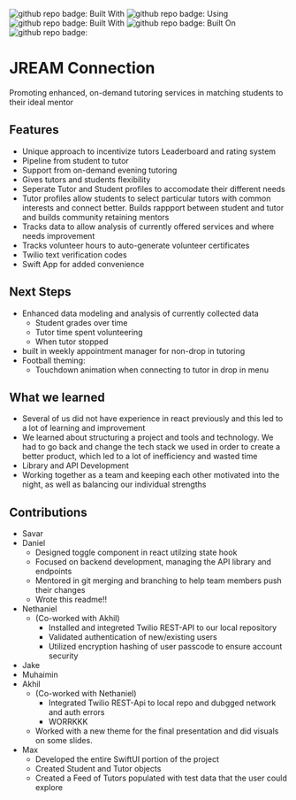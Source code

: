 ![github repo badge: Built With](https://img.shields.io/badge/Using-Typescript-181717?color=blue) ![github repo badge: Using](https://img.shields.io/badge/Using-SwiftUI-181717?color=orange) ![github repo badge: Built With](https://img.shields.io/badge/Using-React-181717?color=blue) ![github repo badge: Built On](https://img.shields.io/badge/Built%20On-VSCode-181717?color=blue) ![github repo badge: ](https://img.shields.io/badge/-MongoDB-181717?color=green)

# JREAM Connection
Promoting  enhanced, on-demand tutoring services in  matching students to their ideal mentor

## Features
- Unique approach to incentivize tutors
Leaderboard and rating system
- Pipeline from student to tutor
- Support from on-demand evening tutoring 
- Gives tutors and students flexibility
- Seperate Tutor and Student profiles to accomodate their different needs
- Tutor profiles allow students to select particular tutors with common interests and connect better. Builds rappport between student and tutor and builds community retaining mentors
- Tracks data to allow analysis of currently offered services and where needs improvement
- Tracks volunteer hours to auto-generate volunteer certificates
- Twilio text verification codes
- Swift App for added convenience

## Next Steps
- Enhanced data modeling and analysis of currently collected data
  - Student grades over time
  - Tutor time spent volunteering
  - When tutor stopped
- built in weekly appointment manager for non-drop in tutoring
- Football theming:
  - Touchdown animation when connecting to tutor in drop in menu

## What we learned
- Several of us did not have experience in react previously and this led to a lot of learning and improvement
- We learned about structuring a project and tools and technology. We had to go back and change the tech stack we used in order to create a better product, which led to a lot of inefficiency and wasted time
- Library and API Development
- Working together as a team and keeping each other motivated into the night, as well as balancing our individual strengths

## Contributions
- Savar
- Daniel
  - Designed toggle component in react utilzing state hook
  - Focused on backend development, managing the API library and endpoints
  - Mentored in git merging and branching to help team members push their changes
  - Wrote this readme!!
- Nethaniel
    - (Co-worked with Akhil)
      - Installed and integreted Twilio REST-API to our local repository
      - Validated authentication of new/existing users
      - Utilized encryption hashing of user passcode to ensure account security
- Jake
- Muhaimin
- Akhil
  - (Co-worked with Nethaniel)
    - Integrated Twilio REST-Api to local repo and dubgged network and auth errors
    - WORRKKK   
  - Worked with a new theme for the final presentation and did visuals on some slides.
- Max
  - Developed the entire SwiftUI portion of the project
  - Created Student and Tutor objects
  - Created a Feed of Tutors populated with test data that the user could explore
